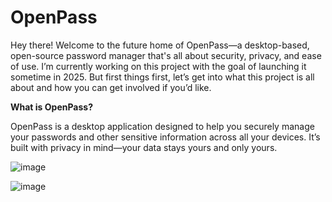 # OpenPass
Hey there! Welcome to the future home of OpenPass—a desktop-based, open-source password manager that's all about security, privacy, and ease of use. I’m currently working on this project with the goal of launching it sometime in 2025. But first things first, let’s get into what this project is all about and how you can get involved if you’d like.

**What is OpenPass?**

OpenPass is a desktop application designed to help you securely manage your passwords and other sensitive information across all your devices. It’s built with privacy in mind—your data stays yours and only yours.

![image](https://github.com/user-attachments/assets/5ebc3ce2-3c02-4381-8940-53f8b8753069)

![image](https://github.com/user-attachments/assets/bf8cc804-5a7b-4ed2-9de6-532d13a163e0)
